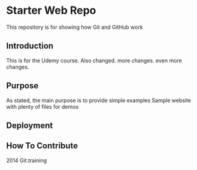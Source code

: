 # Starter Web Repo

This repository is for showing how Git and GitHub work

## Introduction

This is for the Udemy course.
Also changed.
more changes.
even more changes.

## Purpose

As stated, the main purpose is to provide simple examples
Sample website with plenty of files for demos

## Deployment

## How To Contribute

2014 Git.training
